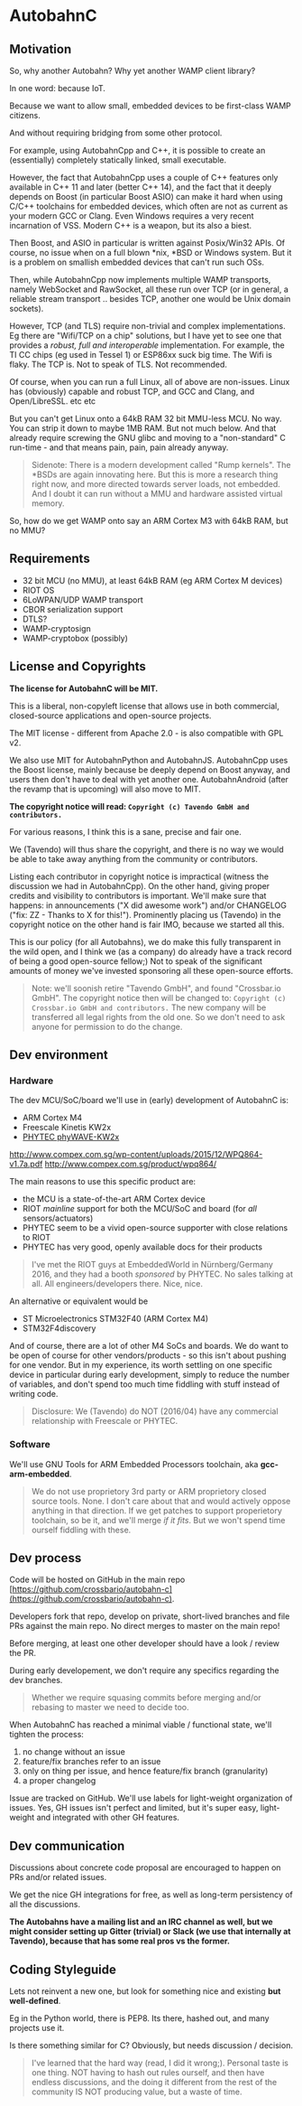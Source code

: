 # AutobahnC

## Motivation

So, why another Autobahn? Why yet another WAMP client library?

In one word: because IoT.

Because we want to allow small, embedded devices to be first-class WAMP citizens.

And without requiring bridging from some other protocol.

For example, using AutobahnCpp and C++, it is possible to create an (essentially) completely statically linked, small executable.

However, the fact that AutobahnCpp uses a couple of C++ features only available in C++ 11 and later (better C++ 14), and the fact that it deeply depends on Boost (in particular Boost ASIO) can make it hard when using C/C++ toolchains for embedded devices, which often are not as current as your modern GCC or Clang. Even Windows requires a very recent incarnation of VSS. Modern C++ is a weapon, but its also a biest.

Then Boost, and ASIO in particular is written against Posix/Win32 APIs. Of course, no issue when on a full blown *nix, *BSD or Windows system. But it is a problem on smallish embedded devices that can't run such OSs.

Then, while AutobahnCpp now implements multiple WAMP transports, namely WebSocket and RawSocket, all these run over TCP (or in general, a reliable stream transport .. besides TCP, another one would be Unix domain sockets).

However, TCP (and TLS) require non-trivial and complex implementations. Eg there are "Wifi/TCP on a chip" solutions, but I have yet to see one that provides a *robust, full and interoperable* implementation. For example, the TI CC chips (eg used in Tessel 1) or ESP86xx suck big time. The Wifi is flaky. The TCP is. Not to speak of TLS. Not recommended.

Of course, when you can run a full Linux, all of above are non-issues. Linux has (obviously) capable and robust TCP, and GCC and Clang, and Open/LibreSSL. etc etc

But you can't get Linux onto a 64kB RAM 32 bit MMU-less MCU. No way. You can strip it down to maybe 1MB RAM. But not much below. And that already require screwing the GNU glibc and moving to a "non-standard" C run-time - and that means pain, pain, pain already anyway.

> Sidenote: There is a modern development called "Rump kernels". The *BSDs are again innovating here. But this is more a research thing right now, and more directed towards server loads, not embedded. And I doubt it can run without a MMU and hardware assisted virtual memory.

So, how do we get WAMP onto say an ARM Cortex M3 with 64kB RAM, but no MMU?


## Requirements

* 32 bit MCU (no MMU), at least 64kB RAM (eg ARM Cortex M devices)
* RIOT OS
* 6LoWPAN/UDP WAMP transport
* CBOR serialization support
* DTLS?
* WAMP-cryptosign
* WAMP-cryptobox (possibly)


## License and Copyrights

**The license for AutobahnC will be MIT.**

This is a liberal, non-copyleft license that allows use in both commercial, closed-source applications and open-source projects.

The MIT license - different from Apache 2.0 - is also compatible with GPL v2.

We also use MIT for AutobahnPython and AutobahnJS. AutobahnCpp uses the Boost license, mainly because be deeply depend on Boost anyway, and users then don't have to deal with yet another one. AutobahnAndroid (after the revamp that is upcoming) will also move to MIT.

**The copyright notice will read: `Copyright (c) Tavendo GmbH and contributors.`**

For various reasons, I think this is a sane, precise and fair one.

We (Tavendo) will thus share the copyright, and there is no way we would be able to take away anything from the community or contributors.

Listing each contributor in copyright notice is impractical (witness the discussion we had in AutobahnCpp). On the other hand, giving proper credits and visibility to contributors is important. We'll make sure that happens: in announcements ("X did awesome work") and/or CHANGELOG ("fix: ZZ - Thanks to X for this!"). Prominently placing us (Tavendo) in the copyright notice on the other hand is fair IMO, because we started all this.

This is our policy (for all Autobahns), we do make this fully transparent in the wild open, and I think we (as a company) do already have a track record of being a good open-source fellow;) Not to speak of the significant amounts of money we've invested sponsoring all these open-source efforts.

> Note: we'll soonish retire "Tavendo GmbH", and found "Crossbar.io GmbH". The copyright notice then will be changed to: `Copyright (c) Crossbar.io GmbH and contributors.` The new company will be transferred all legal rights from the old one. So we don't need to ask anyone for permission to do the change.


## Dev environment

### Hardware

The dev MCU/SoC/board we'll use in (early) development of AutobahnC is:

* ARM Cortex M4
* Freescale Kinetis KW2x
* [PHYTEC phyWAVE-KW2x](http://www.phytec.de/produkte/internet-of-things/phywave/)


http://www.compex.com.sg/wp-content/uploads/2015/12/WPQ864-v1.7a.pdf
http://www.compex.com.sg/product/wpq864/


The main reasons to use this specific product are:

* the MCU is a state-of-the-art ARM Cortex device
* RIOT *mainline* support for both the MCU/SoC and board (for *all* sensors/actuators)
* PHYTEC seem to be a vivid open-source supporter with close relations to RIOT
* PHYTEC has very good, openly available docs for their products

> I've met the RIOT guys at EmbeddedWorld in Nürnberg/Germany 2016, and they had a booth _sponsored_ by PHYTEC. No sales talking at all. All engineers/developers there. Nice, nice.

An alternative or equivalent would be

* ST Microelectronics STM32F40 (ARM Cortex M4)
* STM32F4discovery

And of course, there are a lot of other M4 SoCs and boards. We do want to be open of course for other vendors/products - so this isn't about pushing for one vendor. But in my experience, its worth settling on one specific device in particular during early development, simply to reduce the number of variables, and don't spend too much time fiddling with stuff instead of writing code.

> Disclosure: We (Tavendo) do NOT (2016/04) have any commercial relationship with Freescale or PHYTEC.

### Software

We'll use GNU Tools for ARM Embedded Processors toolchain, aka **gcc-arm-embedded**.

> We do not use proprietory 3rd party or ARM proprietory closed source tools. None. I don't care about that and would actively oppose anything in that direction. If we get patches to support properietory toolchain, so be it, and we'll merge *if it fits*. But we won't spend time ourself fiddling with these.


## Dev process

Code will be hosted on GitHub in the main repo [https://github.com/crossbario/autobahn-c](https://github.com/crossbario/autobahn-c).

Developers fork that repo, develop on private, short-lived branches and file PRs against the main repo. No direct merges to master on the main repo!

Before merging, at least one other developer should have a look / review the PR.

During early developement, we don't require any specifics regarding the dev branches.

> Whether we require squasing commits before merging and/or rebasing to master we need to decide too.

When AutobahnC has reached a minimal viable / functional state, we'll tighten the process:

1. no change without an issue
2. feature/fix branches refer to an issue
3. only on thing per issue, and hence feature/fix branch (granularity)
4. a proper changelog

Issue are tracked on GitHub. We'll use labels for light-weight organization of issues. Yes, GH issues isn't perfect and limited, but it's super easy, light-weight and integrated with other GH features.


## Dev communication

Discussions about concrete code proposal are encouraged to happen on PRs and/or related issues.

We get the nice GH integrations for free, as well as long-term persistency of all the discussions.

**The Autobahns have a mailing list and an IRC channel as well, but we might consider setting up Gitter (trivial) or Slack (we use that internally at Tavendo), because that has some real pros vs the former.**


## Coding Styleguide

Lets not reinvent a new one, but look for something nice and existing **but well-defined**.

Eg in the Python world, there is PEP8. Its there, hashed out, and many projects use it.

Is there something similar for C? Obviously, but needs discussion / decision.

> I've learned that the hard way (read, I did it wrong;). Personal taste is one thing. NOT having to hash out rules ourself, and then have endless discussions, and the doing it different from the rest of the community IS NOT producing value, but a waste of time.
